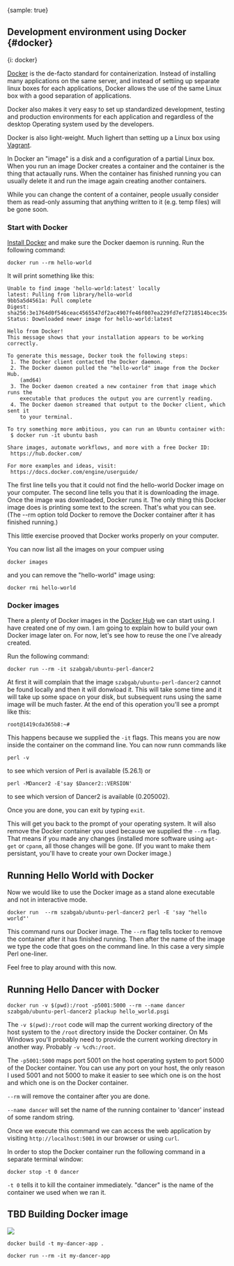 {sample: true}
## Development environment using Docker {#docker}
{i: docker}

[Docker](https://www.docker.com/) is the de-facto standard for containerization. Instead of installing many applications on the same server, and instead of settiing up separate linux boxes for each applications, Docker allows the use of the same Linux box with a good separation of applications.

Docker also makes it very easy to set up standardized development, testing and production environments for each application and regardless of the desktop Operating system used by the developers.

Docker is also light-weight. Much lighert than setting up a Linux box using [Vagrant](#vagrant).

In Docker an "image" is a disk and a configuration of a partial Linux box. When you run an image Docker creates a container and the container is the thing that actaually runs. When the container has finished running you can usually delete it and run the image again creating another containers.

While you can change the content of a container, people usually consider them as read-only assuming that anything written to it (e.g. temp files) will be gone soon.

### Start with Docker

[Install Docker](https://www.docker.com/) and make sure the Docker daemon is running. Run the following command:

```
docker run --rm hello-world
```

It will print something like this:

```
Unable to find image 'hello-world:latest' locally
latest: Pulling from library/hello-world
9bb5a5d4561a: Pull complete
Digest: sha256:3e1764d0f546ceac4565547df2ac4907fe46f007ea229fd7ef2718514bcec35d
Status: Downloaded newer image for hello-world:latest

Hello from Docker!
This message shows that your installation appears to be working correctly.

To generate this message, Docker took the following steps:
 1. The Docker client contacted the Docker daemon.
 2. The Docker daemon pulled the "hello-world" image from the Docker Hub.
    (amd64)
 3. The Docker daemon created a new container from that image which runs the
    executable that produces the output you are currently reading.
 4. The Docker daemon streamed that output to the Docker client, which sent it
    to your terminal.

To try something more ambitious, you can run an Ubuntu container with:
 $ docker run -it ubuntu bash

Share images, automate workflows, and more with a free Docker ID:
 https://hub.docker.com/

For more examples and ideas, visit:
 https://docs.docker.com/engine/userguide/
```

The first line tells you that it could not find the hello-world Docker image on your computer. The second line tells you that it is downloading the image.
Once the image was downloaded, Docker runs it. The only thing this Docker image does is printing some text to the screen. That's what you can see.  (The <hl>--rm</hl> option told Docker to remove the Docker container after it has finished running.)

This little exercise prooved that Docker works properly on your computer.

You can now list all the images on your compuer using

```
docker images
```

and you can remove the "hello-world" image using:

```
docker rmi hello-world
```

### Docker images

There a plenty of Docker images in the [Docker Hub](https://hub.docker.com/) we can start using.
I have created one of my own. I am going to explain how to build your own Docker image later on.
For now, let's see how to reuse the one I've already created.

Run the following command:

```
docker run --rm -it szabgab/ubuntu-perl-dancer2
```

At first it will complain that the image `szabgab/ubuntu-perl-dancer2` cannot be found locally and then it will donwload it. This will take some time and it will take up some space on your disk, but subsequent runs using the same image will be much faster. At the end of this operation you'll see a prompt like this:

```
root@1419cda365b8:~#
```

This happens because we supplied the `-it` flags. This means you are now inside the container on the command line. You can now runn commands like

```
perl -v
```

to see which version of Perl is available (5.26.1) or

```
perl -MDancer2 -E'say $Dancer2::VERSION'
```

to see which version of Dancer2 is available (0.205002).

Once you are done, you can exit by typing `exit`.

This will get you back to the prompt of your operating system. It will also remove the Docker container you used because we supplied the `--rm` flag. That means if you made any changes (installed more software using `apt-get` or `cpanm`, all those changes will be gone. (If you want to make them persistant, you'll have to create your own Docker image.)

## Running Hello World with Docker

Now we would like to use the Docker image as a stand alone executable and not in interactive mode.

```
docker run  --rm szabgab/ubuntu-perl-dancer2 perl -E 'say "hello world"'
```
This command runs our Docker image. The `--rm` flag tells tocker to remove the container after it has finished running. Then after the name of the image we type the code that goes on the command line. In this case a very simple Perl one-liner.

Feel free to play around with this now.

## Running Hello Dancer with Docker

```
docker run -v $(pwd):/root -p5001:5000 --rm --name dancer szabgab/ubuntu-perl-dancer2 plackup hello_world.psgi
```

The `-v $(pwd):/root` code will map the current working directory of the host system to the `/root` directory inside the Docker container. On Ms Windows you'll probably need to provide the current working directory in another way. Probably `-v %cd%:/root`.

The `-p5001:5000` maps port 5001 on the host operating system to port 5000 of the Docker container. You can use any port on your host, the only reason I used 5001 and not 5000 to make it easier to see which one is on the host and which one is on the Docker container.

`--rm` will remove the container after you are done.

`--name dancer` will set the name of the running container to 'dancer' instead of some random string.

Once we execute this command we can access the web application by visiting `http://localhost:5001` in our browser or using `curl`.

In order to stop the Docker  container run the following command in a separate terminal window:

```
docker stop -t 0 dancer
```

`-t 0` tells it to kill the container immediately. "dancer" is the name of the container we used when we ran it.

## TBD Building Docker image

![](code/docker/Dockerfile)

```
docker build -t my-dancer-app .
```

```
docker run --rm -it my-dancer-app
```

